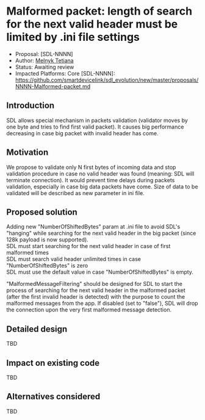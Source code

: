 # Malformed packet: length of search for the next valid header must be limited by .ini file settings

* Proposal: [SDL-NNNN]
* Author: [Melnyk Tetiana](https://github.com/TMelnyk)
* Status: Awaiting review
* Impacted Platforms: Core
[SDL-NNNN]: https://github.com/smartdevicelink/sdl_evolution/new/master/proposals/NNNN-Malformed-packet.md
## Introduction
SDL allows special mechanism in packets validation (validator moves by one byte and tries to find first valid packet).
It causes big performance decreasing in case big packet with invalid header has come.

## Motivation  
We propose to validate only N first bytes of incoming data and stop validation procedure in case no valid header was found (meaning: SDL will terminate connection). 
It would prevent time delays during packets validation, especially in case big data packets have come. 
Size of data to be validated will be described as new parameter in ini file.

## Proposed solution
Adding new "NumberOfShiftedBytes" param at .ini file to avoid SDL's "hanging" while searching for the next valid header in the big packet (since 128k payload is now supported).  
SDL must start searching for the next valid header in case of first malformed <NumberOfShiftedBytes> times  
SDL must search valid header unlimited times in case "NumberOfShiftedBytes" is zero  
SDL must use the default value in case "NumberOfShiftedBytes" is empty.

 "MalformedMessageFiltering" should be designed for SDL to start the process of searching for the next valid header in the malformed packet (after the first invalid header is detected) with the purpose to count the malformed messages from the app. 
 If disabled (set to "false"), SDL will drop the connection upon the very first malformed message detection. 


## Detailed design
TBD

## Impact on existing code
TBD

## Alternatives considered
TBD
